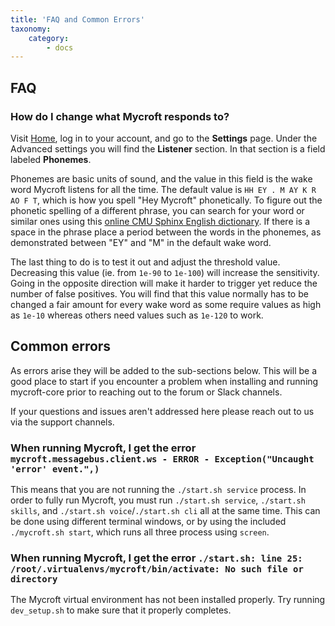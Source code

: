 ```yaml
---
title: 'FAQ and Common Errors'
taxonomy:
    category:
        - docs
---
```

## FAQ

### How do I change what Mycroft responds to?

Visit [Home](https://home.mycroft.ai), log in to your account, and go to the **Settings** page.  Under the Advanced settings you will find the **Listener** section.  In that section is a field labeled **Phonemes**.

Phonemes are basic units of sound, and the value in this field is the wake word Mycroft listens for all the time.  The default value is `HH EY . M AY K R AO F T`, which is how you spell "Hey Mycroft" phonetically.  To figure out the phonetic spelling of a different phrase, you can search for your word or similar ones using this [online CMU Sphinx English dictionary][cmudict]. If there is a space in the phrase place a period between the words in the phonemes, as demonstrated between "EY" and "M" in the default wake word.

The last thing to do is to test it out and adjust the threshold value. Decreasing this value (ie. from `1e-90` to `1e-100`) will increase the sensitivity. Going in the opposite direction will make it harder to trigger yet reduce the number of false positives. You will find that this value normally has to be changed a fair amount for every wake word as some require values as high as `1e-10` whereas others need values such as `1e-120` to work.

[cmudict]:http://www.speech.cs.cmu.edu/cgi-bin/cmudict

## Common errors
As errors arise they will be added to the sub-sections below. This will be a good place to start if you encounter a problem when installing and running mycroft-core prior to reaching out to the forum or Slack channels. 

If your questions and issues aren't addressed here please reach out to us via the support channels.

### When running Mycroft, I get the error `mycroft.messagebus.client.ws - ERROR - Exception("Uncaught 'error' event.",)`

This means that you are not running the `./start.sh service` process. In order to fully run Mycroft, you must run `./start.sh service`, `./start.sh skills`, and `./start.sh voice`/`./start.sh cli` all at the same time. This can be done using different terminal windows, or by using the included `./mycroft.sh start`, which runs all three process using `screen`.

### When running Mycroft, I get the error `./start.sh: line 25: /root/.virtualenvs/mycroft/bin/activate: No such file or directory`

The Mycroft virtual environment has not been installed properly. Try running `dev_setup.sh` to make sure that it properly completes.

